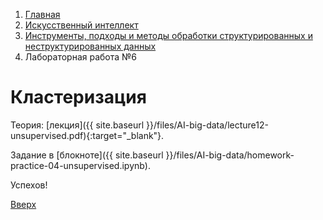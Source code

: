 <ol class="breadcrumb">
  <li class="breadcrumb-item"><a href="{{ site.baseurl }}">Главная</a></li>
  <li class="breadcrumb-item"><a href="{{ site.baseurl }}/artificial-intelligence/index.html">Искусственный интеллект</a></li>
  <li class="breadcrumb-item"><a href="{{ site.baseurl }}/artificial-intelligence/big-data/index.html">Инструменты, подходы и методы обработки структурированных и неструктурированных данных</a></li>
  <li class="breadcrumb-item active">Лабораторная работа №6</li>
</ol>

# Кластеризация

Теория: [лекция]({{ site.baseurl }}/files/AI-big-data/lecture12-unsupervised.pdf){:target="_blank"}.

Задание в [блокноте]({{ site.baseurl }}/files/AI-big-data/homework-practice-04-unsupervised.ipynb).

Успехов!


[Вверх](#кластеризация)
